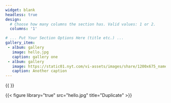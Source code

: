 ```yaml
---
widget: blank
headless: true
design:
  # Choose how many columns the section has. Valid values: 1 or 2.
  columns: '1'

# ... Put Your Section Options Here (title etc.) ...
gallery_item:
 - album: gallery
   image: hello.jpg
   caption: gallery one
 - album: gallery
   image: https://static01.nyt.com/vi-assets/images/share/1200x675_nameplate.png
   caption: Another caption
---
```

{{ <gallery> }}
  
{{< figure library="true" src="hello.jpg" title="Duplicate" >}}

